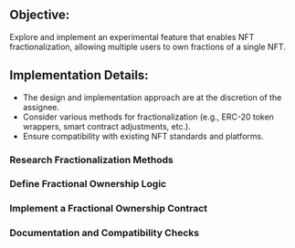 ## Objective:

Explore and implement an experimental feature that enables NFT fractionalization, allowing multiple users to own fractions of a single NFT.

## Implementation Details:

- The design and implementation approach are at the discretion of the assignee.
- Consider various methods for fractionalization (e.g., ERC-20 token wrappers, smart contract adjustments, etc.).
- Ensure compatibility with existing NFT standards and platforms.

### Research Fractionalization Methods

### Define Fractional Ownership Logic

### Implement a Fractional Ownership Contract

### Documentation and Compatibility Checks 